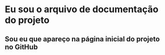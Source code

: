 # Eu sou o arquivo de documentação do projeto 


## Sou eu que apareço na página inicial do projeto no GitHub


